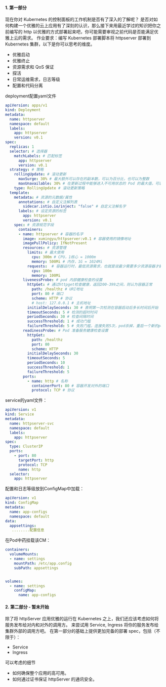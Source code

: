 #### 1. **第一部分**

现在你对 Kubernetes 的控制面板的工作机制是否有了深入的了解呢？
是否对如何构建一个优雅的云上应用有了深刻的认识，那么接下来用最近学过的知识把你之前编写的 http 以优雅的方式部署起来吧，你可能需要审视之前代码是否能满足优雅上云的需求。
作业要求：编写 Kubernetes 部署脚本将 httpserver 部署到 Kubernetes 集群，以下是你可以思考的维度。

- 优雅启动
- 优雅终止
- 资源需求和 QoS 保证
- 探活
- 日常运维需求，日志等级
- 配置和代码分离



deployment配置yaml文件

```yaml
apiVersion: apps/v1
kind: Deployment
metadata:
  name: httpserver
  namespace: default
  labels:
    app: httpserver
    version: v0.1
spec:
  replicas: 1
  selector: # 选择器
    matchLabels: # 匹配标签
      app: httpserver
      version: v0.1
  strategy: # 策略
    rollingUpdate: # 滚动更新
      maxSurge: 30% # 最大额外可以存在的副本数，可以为百分比，也可以为整数
      maxUnavailable: 30% # 在更新过程中能够进入不可用状态的 Pod 的最大值，可以为百分比，也可以为整数
    type: RollingUpdate # 滚动更新策略
  template:
    metadata: # 资源的元数据/属性 
      annotations: # 自定义注解列表
        sidecar.istio.io/inject: "false" # 自定义注解名字
      labels: # 设定资源的标签
        app: httpserver
        version: v0.1
    spec: # 资源规范字段
      containers:
      - name: httpserver # 容器的名字   
        image: xumingyu/httpserver:v0.1 # 容器使用的镜像地址   
        imagePullPolicy: IfNotPresent 
        resources: # 资源管理
          limits: # 最大使用
            cpu: 300m # CPU，1核心 = 1000m
            memory: 500Mi # 内存，1G = 1024Mi
          requests:  # 容器运行时，最低资源需求，也就是说最少需要多少资源容器才能正常运行
            cpu: 100m
            memory: 100Mi
        livenessProbe: # pod 内部健康检查的设置
          httpGet: # 通过httpget检查健康，返回200-399之间，则认为容器正常
            path: /healthz # URI地址
            port: 80 # 端口
            scheme: HTTP # 协议
            # host: 127.0.0.1 # 主机地址
          initialDelaySeconds: 30 # 表明第一次检测在容器启动后多长时间后开始
          timeoutSeconds: 5 # 检测的超时时间
          periodSeconds: 30 # 检查间隔时间
          successThreshold: 1 # 成功门槛
          failureThreshold: 5 # 失败门槛，连接失败5次，pod杀掉，重启一个新的pod
        readinessProbe: # Pod 准备服务健康检查设置
          httpGet:
            path: /healthz
            port: 80
            scheme: HTTP
          initialDelaySeconds: 30
          timeoutSeconds: 5
          periodSeconds: 10
          successThreshold: 1
          failureThreshold: 5
        ports:
          - name: http # 名称
            containerPort: 80 # 容器开发对外的端口 
            protocol: TCP # 协议

```







service的yaml文件：

```yaml
apiVersion: v1
kind: Service
metadata:
  name: httpserver-svc
  namespace: default
  labels:
    app: httpserver
spec:
  type: ClusterIP
  ports:
    - port: 80
      targetPort: http
      protocol: TCP
      name: http
  selector:
    app: httpserver

```





配置和日志等级放到ConfigMap中加载：

```yaml
apiVersion: v1
kind: ConfigMap
metadata:
  name: app-configs
  namespace: default
data:
  appsettings: 
   ........配置信息

```



在Pod中药挂载该CM：

```yaml
containers:
  volumeMounts:
  - name: settings
    mountPath: /etc/app.config
    subPath: appsettings


volumes:
  - name: settings
    configMap:
      name: app-configs
```









#### 2. **第二部分** - 暂未开始

除了将 httpServer 应用优雅的运行在 Kubernetes 之上，我们还应该考虑如何将服务发布给对内和对外的调用方。
来尝试用 Service, Ingress 将你的服务发布给集群外部的调用方吧。
在第一部分的基础上提供更加完备的部署 spec，包括（不限于）：

- Service
- Ingress

可以考虑的细节

- 如何确保整个应用的高可用。
- 如何通过证书保证 httpServer 的通讯安全。